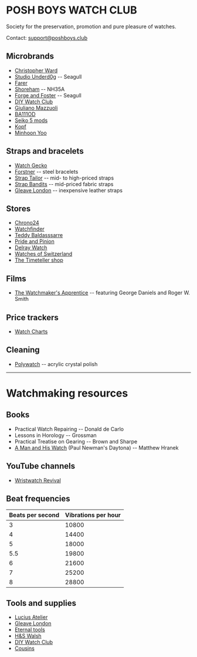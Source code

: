 # POSH BOYS WATCH CLUB
Society for the preservation, promotion and pure pleasure of watches.

Contact: support@poshboys.club

## Microbrands
- [Christopher Ward](https://www.christopherward.com/)
- [Studio Underd0g](https://underd0g.com/) -- Seagull
- [Farer](https://farer.com/)
- [Shoreham](https://www.shorehamwatches.com/) -- NH35A
- [Forge and Foster](https://forgeandfoster.com/) -- Seagull
- [DIY Watch Club](https://shop.diywatch.club/)
- [Giuliano Mazzuoli](https://giulianomazzuoli.com/)
- [BA111OD](https://ba111od.com/)
- [Seiko 5 mods](https://www.namokimods.com/)
- [Kopf](http://kopf.watch/)
- [Minhoon Yoo](https://minhoonyoo.com/)

## Straps and bracelets
- [Watch Gecko](https://www.watchgecko.com/)
- [Forstner](https://forstnerbands.com/) -- steel bracelets
- [Strap Tailor](https://thestraptailor.com/) -- mid- to high-priced straps
- [Strap Bandits](https://www.strapbandits.com/) -- mid-priced fabric straps
- [Gleave London](https://gleave.london/straps/) -- inexpensive leather straps

## Stores
- [Chrono24](https://www.chrono24.co.uk)
- [Watchfinder](https://www.watchfinder.co.uk)
- [Teddy Baldasssarre](https://teddybaldassarre.com)
- [Pride and Pinion](https://prideandpinion.com)
- [Delray Watch](https://delraywatch.com)
- [Watches of Switzerland](https://www.watches-of-switzerland.co.uk/)
- [The Timeteller shop](https://thetimetellershop.com/)

## Films
- [The Watchmaker's Apprentice](https://www.imdb.com/title/tt2958390/) -- featuring George Daniels and Roger W. Smith

## Price trackers
- [Watch Charts](https://watchcharts.com/)

## Cleaning
- [Polywatch](https://www.polywatch.de/) -- acrylic crystal polish

---

# Watchmaking resources

## Books
- Practical Watch Repairing -- Donald de Carlo
- Lessons in Horology -- Grossman 
- Practical Treatise on Gearing -- Brown and Sharpe 
- [A Man and His Watch](https://www.waterstones.com/book/a-man-and-his-watch/matthew-hranek/9781579657147) (Paul Newman's Daytona) -- Matthew Hranek

## YouTube channels
- [Wristwatch Revival](https://www.youtube.com/c/wristwatchrevival)

## Beat frequencies
|Beats per second | Vibrations per hour |
|---|---|
| 3	  | 10800 |
| 4	  | 14400 |
| 5	  | 18000 |
| 5.5 	  | 19800 |
| 6	  | 21600 |
| 7	  | 25200 |
| 8	  | 28800 |

## Tools and supplies
- [Lucius Atelier](https://luciusatelier.com/)
- [Gleave London](https://gleave.london/straps/)
- [Eternal tools](https://www.eternaltools.com/)
- [H&S Walsh](https://www.hswalsh.com/)
- [DIY Watch Club](https://shop.diywatch.club/collections/watchmaking-tools)
- [Cousins](https://www.cousinsuk.com)

